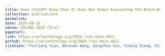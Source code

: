 ```yaml
---
title: Does ChatGPT Know that It Does Not Know? Evaluating the Black-Box Calibration of ChatGPT (COLING 2024 Oral)
collection: publications
permalink:  
date: 2023-08-15
venue: COLING 2024 (Oral)
paperurl: 
link: https://aclanthology.org/2024.lrec-main.462/
github: https://aclanthology.org/2024.lrec-main.462/
citation: "Youliang Yuan, Wenxuan Wang, Qingshuo Guo, Yiming Xiong, Chihao Shen and Pinjia He <br><i>COLING 2024 (Oral)</i>"
---
```

